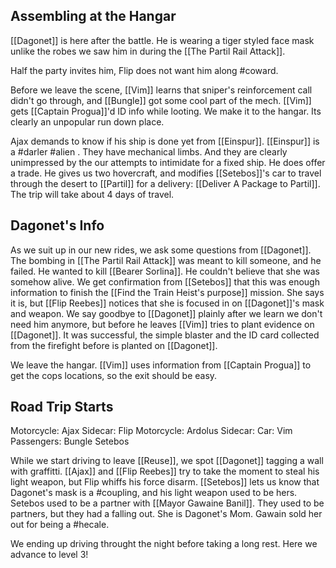 ## Assembling at the Hangar

[[Dagonet]] is here after the battle. He is wearing a tiger styled face mask unlike the robes we saw him in during the [[The Partil Rail Attack]]. 

Half the party invites him, Flip does not want him along #coward.

Before we leave the scene, [[Vim]] learns that sniper's reinforcement call didn't go through, and [[Bungle]] got some cool part of the mech. [[Vim]] gets [[Captain Progua]]'d ID info while looting. 
We make it to the hangar. Its clearly an unpopular run down place.

Ajax demands to know if his ship is done yet from [[Einspur]]. [[Einspur]] is a #darler #alien . They have mechanical limbs. And they are clearly unimpressed by the our attempts to intimidate for a fixed ship. He does offer a trade. He gives us two hovercraft, and modifies [[Setebos]]'s car to travel through the desert to [[Partil]] for a delivery: [[Deliver A Package to Partil]]. The trip will take about 4 days of travel.

## Dagonet's Info

As we suit up in our new rides, we ask some questions from [[Dagonet]]. The bombing in [[The Partil Rail Attack]] was meant to kill someone, and he failed. He wanted to kill [[Bearer Sorlina]]. He couldn't believe that she was somehow alive. We get confirmation from [[Setebos]] that this was enough information to finish the [[Find the Train Heist's purpose]] mission. She says it is, but [[Flip Reebes]] notices that she is focused in on [[Dagonet]]'s mask and weapon. We say goodbye to [[Dagonet]] plainly after we learn we don't need him anymore, but before he leaves [[Vim]] tries to plant evidence on [[Dagonet]]. It was successful, the simple blaster and the ID card collected from the firefight before is planted on [[Dagonet]]. 

We leave the hangar. [[Vim]] uses information from [[Captain Progua]] to get the cops locations, so the exit should be easy.
## Road Trip Starts

Motorcycle: Ajax
	Sidecar: Flip
Motorcycle: Ardolus
	Sidecar: 
Car: Vim
	Passengers:
		Bungle
		Setebos

While we start driving to leave [[Reuse]], we spot [[Dagonet]] tagging a wall with graffitti. [[Ajax]] and [[Flip Reebes]] try to take the moment to steal his light weapon, but Flip whiffs his force disarm. [[Setebos]] lets us know that Dagonet's mask is a #coupling, and his light weapon used to be hers. Setebos used to be a partner with [[Mayor Gawaine Banil]]. They used to be partners, but they had a falling out. She is Dagonet's Mom. Gawain sold her out for being a #hecale. 

We ending up driving throught the night before taking a long rest. Here we advance to level 3!